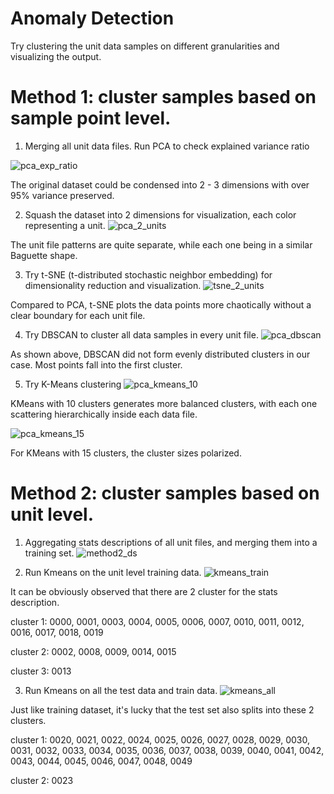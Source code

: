# Anomaly Detection

Try clustering the unit data samples on different granularities and visualizing the output.

# Method 1: cluster samples based on sample point level.

1. Merging all unit data files. Run PCA to check explained variance ratio

![pca_exp_ratio](https://github.com/telenovelachuan/predictive_widget_maintenance/blob/master/reports/figures/clustering/PCA_exp_ratio.png)

The original dataset could be condensed into 2 - 3 dimensions with over 95% variance preserved.

2. Squash the dataset into 2 dimensions for visualization, each color representing a unit.
![pca_2_units](https://github.com/telenovelachuan/predictive_widget_maintenance/blob/master/reports/figures/clustering/PCA_2_units.png)

The unit file patterns are quite separate, while each one being in a similar Baguette shape.

3. Try t-SNE (t-distributed stochastic neighbor embedding) for dimensionality reduction and visualization.
![tsne_2_units](https://github.com/telenovelachuan/predictive_widget_maintenance/blob/master/reports/figures/clustering/tsne_2_units.png)

Compared to PCA, t-SNE plots the data points more chaotically without a clear boundary for each unit file.

4. Try DBSCAN to cluster all data samples in every unit file.
![pca_dbscan](https://github.com/telenovelachuan/predictive_widget_maintenance/blob/master/reports/figures/clustering/PCA_2_DBSCAN.png)

As shown above, DBSCAN did not form evenly distributed clusters in our case. Most points fall into the first cluster.

5. Try K-Means clustering
![pca_kmeans_10](https://github.com/telenovelachuan/predictive_widget_maintenance/blob/master/reports/figures/clustering/PCA_Kmeans_10.png)

KMeans with 10 clusters generates more balanced clusters, with each one scattering hierarchically inside each data file.

![pca_kmeans_15](https://github.com/telenovelachuan/predictive_widget_maintenance/blob/master/reports/figures/clustering/PCA_Kmeans_15.png)

For KMeans with 15 clusters, the cluster sizes polarized.

# Method 2: cluster samples based on unit level.

1. Aggregating stats descriptions of all unit files, and merging them into a training set.
![method2_ds](https://github.com/telenovelachuan/predictive_widget_maintenance/blob/master/reports/figures/clustering/method2_dataset.png)

2. Run Kmeans on the unit level training data.
![kmeans_train](https://github.com/telenovelachuan/predictive_widget_maintenance/blob/master/reports/figures/clustering/kmeans_train.png)

It can be obviously observed that there are 2 cluster for the stats description.

cluster 1: 0000, 0001, 0003, 0004, 0005, 0006, 0007, 0010, 0011, 0012, 0016, 0017, 0018, 0019

cluster 2: 0002, 0008, 0009, 0014, 0015

cluster 3: 0013

3. Run Kmeans on all the test data and train data.
![kmeans_all](https://github.com/telenovelachuan/predictive_widget_maintenance/blob/master/reports/figures/clustering/kmeans_all.png)

Just like training dataset, it's lucky that the test set also splits into these 2 clusters.

cluster 1: 0020, 0021, 0022, 0024, 0025, 0026, 0027, 0028, 0029, 0030, 0031, 0032, 0033, 0034, 0035, 0036, 0037, 0038, 0039, 0040, 0041, 0042, 0043, 0044, 0045, 0046, 0047, 0048, 0049

cluster 2: 0023














